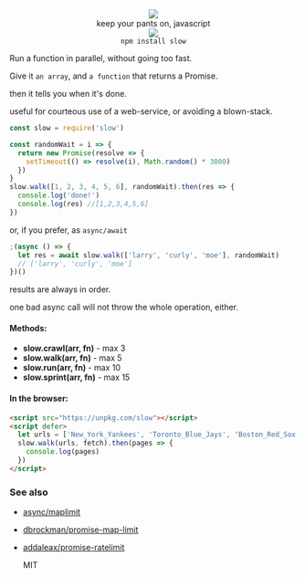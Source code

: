 <div align="center">
  <img src="https://cloud.githubusercontent.com/assets/399657/23590290/ede73772-01aa-11e7-8915-181ef21027bc.png" />
  <div>keep your pants on, javascript</div>
  <a href="https://npmjs.org/package/slow">
    <img src="https://img.shields.io/npm/v/slow.svg?style=flat-square" />
  </a>
  <div><code>npm install slow</code></div>
</div>

Run a function in parallel, without going too fast.

Give it `an array`, and `a function` that returns a Promise.

then it tells you when it's done.

useful for courteous use of a web-service, or avoiding a blown-stack.

```js
const slow = require('slow')

const randomWait = i => {
  return new Promise(resolve => {
    setTimeout(() => resolve(i), Math.random() * 3000)
  })
}
slow.walk([1, 2, 3, 4, 5, 6], randomWait).then(res => {
  console.log('done!')
  console.log(res) //[1,2,3,4,5,6]
})
```

or, if you prefer, as `async/await`

```js
;(async () => {
  let res = await slow.walk(['larry', 'curly', 'moe'], randomWait)
  // ['larry', 'curly', 'moe']
})()
```

results are always in order.

one bad async call will not throw the whole operation, either.

#### Methods:

- **slow.crawl(arr, fn)** - max 3
- **slow.walk(arr, fn)** - max 5
- **slow.run(arr, fn)** - max 10
- **slow.sprint(arr, fn)** - max 15

#### In the browser:

```html
<script src="https://unpkg.com/slow"></script>
<script defer>
  let urls = ['New_York_Yankees', 'Toronto_Blue_Jays', 'Boston_Red_Sox']
  slow.walk(urls, fetch).then(pages => {
    console.log(pages)
  })
</script>
```

### See also

- [async/maplimit](https://caolan.github.io/async/docs.html#mapLimit)
- [dbrockman/promise-map-limit](https://github.com/dbrockman/promise-map-limit)
- [addaleax/promise-ratelimit](https://github.com/addaleax/promise-ratelimit)

  MIT
